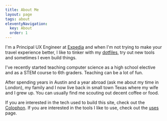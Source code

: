```yaml
---
title: About Me
layout: page
tags: about
eleventyNavigation:
  key: About
  order: 1
---
```


I'm a Principal UX Engineer at [Expedia](https://www.expedia.com) and when I'm not trying to make your travel experience better, I like to tinker with my [dotfiles](https://github.com/craveytrain/dotfiles), try out new tools and sometimes I even build things.

I've recently started teaching computer science as a high school elective and as a STEM course to 6th graders. Teaching can be a lot of fun.

After spending years in Austin and a year abroad (ask me about my time in London), my family and I now live back in small town Texas where my wife and I grew up. You can usually find me scouting out decent coffee or food.

If you are interested in the tech used to build this site, check out the [Colophon](/colophon/). If you are interested in the tools I like to use, check out the [uses](/uses/) page.
